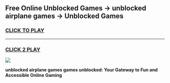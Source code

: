 
## Free Online Unblocked Games → unblocked airplane games → Unblocked Games
<h3>
<a href="https://premium.freeplayer.one?title=unblocked_airplane_games&ref=21F">CLICK TO PLAY</a></h3>
<hr>

<h3>
<a href="https://premium.freeplayer.one?title=unblocked_airplane_games&ref=21F">CLICK 2 PLAY</a>
  
</h3>

<a href="https://premium.freeplayer.one?title=unblocked_airplane_games&ref=21F/"><img src="https://clearcache.store/games.png"></a>


**unblocked airplane games games unblocked: Your Gateway to Fun and Accessible Online Gaming**
